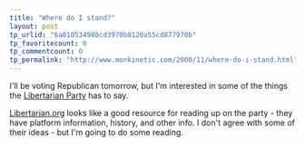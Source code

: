 ```yaml
---
title: "Where do I stand?"
layout: post
tp_urlid: "6a010534988cd3970b0120a55cd877970b"
tp_favoritecount: 0
tp_commentcount: 0
tp_permalink: "http://www.monkinetic.com/2000/11/where-do-i-stand.html"
---
```

I&#39;ll be voting Republican tomorrow, but I&#39;m interested in some of the things the <a href="http://www.libertarian.org/">Libertarian Party</a> has to say.
 
<a href="http://www.libertarian.org/">Libertarian.org</a> looks like a good resource for reading up on the party - they have platform information, history, and other info. I don&#39;t agree with some of their ideas - but I&#39;m going to do some reading.
